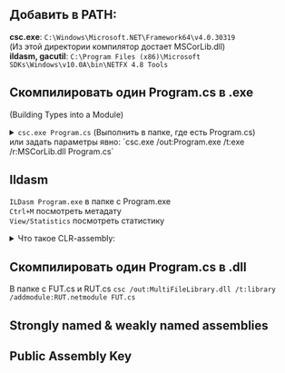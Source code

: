 ## Добавить в PATH:  
**csc.exe**: `C:\Windows\Microsoft.NET\Framework64\v4.0.30319`  
(Из этой директории компилятор достает MSCorLib.dll)  
**ildasm, gacutil**: `C:\Program Files (x86)\Microsoft SDKs\Windows\v10.0A\bin\NETFX 4.8 Tools`  

## Скомпилировать один Program.cs в .exe
(Building Types into a Module)  
<details>
    <summary><code>csc.exe Program.cs</code> (Выполнить в папке, где есть Program.cs)</summary>
    Нужно использовать в файле <code>using System;</code>  
    вместо использования на компиляции <code>/r:MSCorLib.dll</code>  
    <code>/out:Program.exe /t:exe</code> задавать вручную не нужно, это значения по умолчанию  
</details> или задать параметры явно:
`csc.exe /out:Program.exe /t:exe /r:MSCorLib.dll Program.cs`

## Ildasm
`ILDasm Program.exe` в папке с Program.exe  
`Ctrl+M` посмотреть метадату  
`View/Statistics` посмотреть статистику  
<details>
<summary>Что такое CLR-assembly:</summary>
To summarize, an assembly is a unit of reuse, versioning, and security. It allows
you to partition your types and resources into separate files so that you, and consumers of
your assembly, get to determine which files to package together and deploy. After the CLR
loads the file containing the manifest, it can determine which of the assembly’s other files
contain the types and resources the application is referencing. Anyone consuming the assembly is required to know only the name of the file containing the manifest; the file partitioning is then abstracted away from the consumer and can change in the future without
breaking the application’s behavior.
If you have multiple types that can share a single version number and security settings, it
is recommended that you place all of the types in a single file rather than spread the types
out over separate files, let alone separate assemblies. The reason is performance. Loading
a file/assembly takes the CLR and Windows time to find the assembly, load it, and initialize
it. The fewer files/assemblies loaded the better, because loading fewer assemblies helps
reduce working set and also reduces fragmentation of a process’s address space. Finally,
NGen.exe can perform better optimizations when processing larger files.
</details>

## Скомпилировать один Program.cs в .dll
В папке с FUT.cs и RUT.cs
`csc /out:MultiFileLibrary.dll /t:library /addmodule:RUT.netmodule FUT.cs`

## Strongly named & weakly named assemblies

## Public Assembly Key